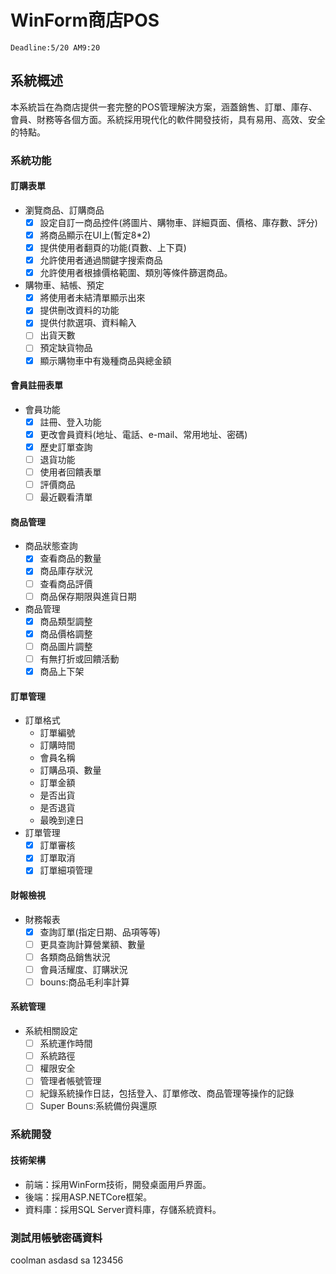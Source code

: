 ﻿# WinForm商店POS

`Deadline:5/20 AM9:20`

## 系統概述

本系統旨在為商店提供一套完整的POS管理解決方案，涵蓋銷售、訂單、庫存、會員、財務等各個方面。系統採用現代化的軟件開發技術，具有易用、高效、安全的特點。

### 系統功能

#### 訂購表單

- 瀏覽商品、訂購商品
  - [x] 設定自訂一商品控件(將圖片、購物車、詳細頁面、價格、庫存數、評分)
  - [x] 將商品顯示在UI上(暫定8*2)
  - [x] 提供使用者翻頁的功能(頁數、上下頁)
  - [x] 允許使用者通過關鍵字搜索商品
  - [x] 允許使用者根據價格範圍、類別等條件篩選商品。
- 購物車、結帳、預定
  - [x] 將使用者未結清單顯示出來
  - [x] 提供刪改資料的功能
  - [x] 提供付款選項、資料輸入
  - [ ] 出貨天數
  - [ ] 預定缺貨物品
  - [x] 顯示購物車中有幾種商品與總金額

#### 會員註冊表單

- 會員功能
  - [x] 註冊、登入功能
  - [x] 更改會員資料(地址、電話、e-mail、常用地址、密碼)
  - [x] 歷史訂單查詢
  - [ ] 退貨功能
  - [ ] 使用者回饋表單
  - [ ] 評價商品
  - [ ] 最近觀看清單

#### 商品管理

- 商品狀態查詢
  - [x] 查看商品的數量
  - [x] 商品庫存狀況
  - [ ] 查看商品評價
  - [ ] 商品保存期限與進貨日期
- 商品管理
  - [x] 商品類型調整
  - [x] 商品價格調整
  - [ ] 商品圖片調整
  - [ ] 有無打折或回饋活動
  - [x] 商品上下架

#### 訂單管理

- 訂單格式
  - 訂單編號
  - 訂購時間
  - 會員名稱
  - 訂購品項、數量
  - 訂單金額
  - 是否出貨
  - 是否退貨
  - 最晚到達日
- 訂單管理
  - [x] 訂單審核
  - [x] 訂單取消
  - [x] 訂單細項管理

#### 財報檢視

- 財務報表
  - [x] 查詢訂單(指定日期、品項等等)
  - [ ] 更具查詢計算營業額、數量
  - [ ] 各類商品銷售狀況
  - [ ] 會員活耀度、訂購狀況
  - [ ] bouns:商品毛利率計算

#### 系統管理

- 系統相關設定
  - [ ] 系統運作時間
  - [ ] 系統路徑
  - [ ] 權限安全
  - [ ] 管理者帳號管理
  - [ ] 紀錄系統操作日誌，包括登入、訂單修改、商品管理等操作的記錄
  - [ ] Super Bouns:系統備份與還原
  
### 系統開發

#### 技術架構

- 前端：採用WinForm技術，開發桌面用戶界面。
- 後端：採用ASP.NETCore框架。
- 資料庫：採用SQL Server資料庫，存儲系統資料。

### 測試用帳號密碼資料

coolman asdasd
sa 123456